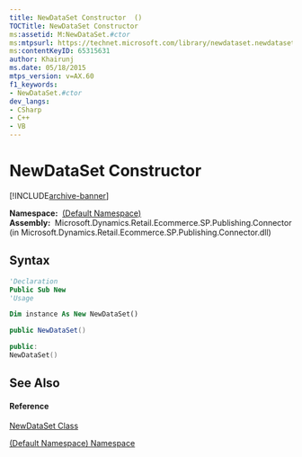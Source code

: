 ```yaml
---
title: NewDataSet Constructor  ()
TOCTitle: NewDataSet Constructor
ms:assetid: M:NewDataSet.#ctor
ms:mtpsurl: https://technet.microsoft.com/library/newdataset.newdataset(v=AX.60)
ms:contentKeyID: 65315631
author: Khairunj
ms.date: 05/18/2015
mtps_version: v=AX.60
f1_keywords:
- NewDataSet.#ctor
dev_langs:
- CSharp
- C++
- VB
---
```


# NewDataSet Constructor


[!INCLUDE[archive-banner](includes/archive-banner.md)]

**Namespace:**  [(Default Namespace)](default-namespace-namespace.md)  
**Assembly:**  Microsoft.Dynamics.Retail.Ecommerce.SP.Publishing.Connector (in Microsoft.Dynamics.Retail.Ecommerce.SP.Publishing.Connector.dll)

## Syntax

``` vb
'Declaration
Public Sub New
'Usage

Dim instance As New NewDataSet()
```

``` csharp
public NewDataSet()
```

``` c++
public:
NewDataSet()
```

## See Also

#### Reference

[NewDataSet Class](newdataset-class.md)

[(Default Namespace) Namespace](default-namespace-namespace.md)

